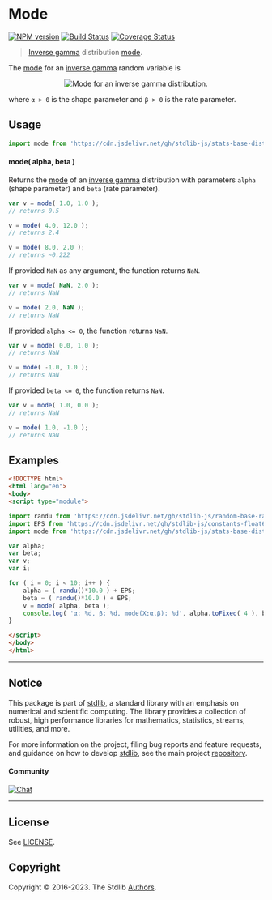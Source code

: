 <!--

@license Apache-2.0

Copyright (c) 2018 The Stdlib Authors.

Licensed under the Apache License, Version 2.0 (the "License");
you may not use this file except in compliance with the License.
You may obtain a copy of the License at

   http://www.apache.org/licenses/LICENSE-2.0

Unless required by applicable law or agreed to in writing, software
distributed under the License is distributed on an "AS IS" BASIS,
WITHOUT WARRANTIES OR CONDITIONS OF ANY KIND, either express or implied.
See the License for the specific language governing permissions and
limitations under the License.

-->

# Mode

[![NPM version][npm-image]][npm-url] [![Build Status][test-image]][test-url] [![Coverage Status][coverage-image]][coverage-url] <!-- [![dependencies][dependencies-image]][dependencies-url] -->

> [Inverse gamma][invgamma-distribution] distribution [mode][mode].

<!-- Section to include introductory text. Make sure to keep an empty line after the intro `section` element and another before the `/section` close. -->

<section class="intro">

The [mode][mode] for an [inverse gamma][invgamma-distribution] random variable is

<!-- <equation class="equation" label="eq:invgamma_mode" align="center" raw="\operatorname{mode}\left( X \right) = \frac{\beta}{\alpha+1}" alt="Mode for an inverse gamma distribution."> -->

<div class="equation" align="center" data-raw-text="\operatorname{mode}\left( X \right) = \frac{\beta}{\alpha+1}" data-equation="eq:invgamma_mode">
    <img src="https://cdn.jsdelivr.net/gh/stdlib-js/stdlib@51534079fef45e990850102147e8945fb023d1d0/lib/node_modules/@stdlib/stats/base/dists/invgamma/mode/docs/img/equation_invgamma_mode.svg" alt="Mode for an inverse gamma distribution.">
    <br>
</div>

<!-- </equation> -->

where `α > 0` is the shape parameter and `β > 0` is the rate parameter.

</section>

<!-- /.intro -->

<!-- Package usage documentation. -->



<section class="usage">

## Usage

```javascript
import mode from 'https://cdn.jsdelivr.net/gh/stdlib-js/stats-base-dists-invgamma-mode@esm/index.mjs';
```

#### mode( alpha, beta )

Returns the [mode][mode] of an [inverse gamma][invgamma-distribution] distribution with parameters `alpha` (shape parameter) and `beta` (rate parameter).

```javascript
var v = mode( 1.0, 1.0 );
// returns 0.5

v = mode( 4.0, 12.0 );
// returns 2.4

v = mode( 8.0, 2.0 );
// returns ~0.222
```

If provided `NaN` as any argument, the function returns `NaN`.

```javascript
var v = mode( NaN, 2.0 );
// returns NaN

v = mode( 2.0, NaN );
// returns NaN
```

If provided `alpha <= 0`, the function returns `NaN`.

```javascript
var v = mode( 0.0, 1.0 );
// returns NaN

v = mode( -1.0, 1.0 );
// returns NaN
```

If provided `beta <= 0`, the function returns `NaN`.

```javascript
var v = mode( 1.0, 0.0 );
// returns NaN

v = mode( 1.0, -1.0 );
// returns NaN
```

</section>

<!-- /.usage -->

<!-- Package usage notes. Make sure to keep an empty line after the `section` element and another before the `/section` close. -->

<section class="notes">

</section>

<!-- /.notes -->

<!-- Package usage examples. -->

<section class="examples">

## Examples

<!-- eslint no-undef: "error" -->

```html
<!DOCTYPE html>
<html lang="en">
<body>
<script type="module">

import randu from 'https://cdn.jsdelivr.net/gh/stdlib-js/random-base-randu@esm/index.mjs';
import EPS from 'https://cdn.jsdelivr.net/gh/stdlib-js/constants-float64-eps@esm/index.mjs';
import mode from 'https://cdn.jsdelivr.net/gh/stdlib-js/stats-base-dists-invgamma-mode@esm/index.mjs';

var alpha;
var beta;
var v;
var i;

for ( i = 0; i < 10; i++ ) {
    alpha = ( randu()*10.0 ) + EPS;
    beta = ( randu()*10.0 ) + EPS;
    v = mode( alpha, beta );
    console.log( 'α: %d, β: %d, mode(X;α,β): %d', alpha.toFixed( 4 ), beta.toFixed( 4 ), v.toFixed( 4 ) );
}

</script>
</body>
</html>
```

</section>

<!-- /.examples -->

<!-- Section to include cited references. If references are included, add a horizontal rule *before* the section. Make sure to keep an empty line after the `section` element and another before the `/section` close. -->

<section class="references">

</section>

<!-- /.references -->

<!-- Section for related `stdlib` packages. Do not manually edit this section, as it is automatically populated. -->

<section class="related">

</section>

<!-- /.related -->

<!-- Section for all links. Make sure to keep an empty line after the `section` element and another before the `/section` close. -->


<section class="main-repo" >

* * *

## Notice

This package is part of [stdlib][stdlib], a standard library with an emphasis on numerical and scientific computing. The library provides a collection of robust, high performance libraries for mathematics, statistics, streams, utilities, and more.

For more information on the project, filing bug reports and feature requests, and guidance on how to develop [stdlib][stdlib], see the main project [repository][stdlib].

#### Community

[![Chat][chat-image]][chat-url]

---

## License

See [LICENSE][stdlib-license].


## Copyright

Copyright &copy; 2016-2023. The Stdlib [Authors][stdlib-authors].

</section>

<!-- /.stdlib -->

<!-- Section for all links. Make sure to keep an empty line after the `section` element and another before the `/section` close. -->

<section class="links">

[npm-image]: http://img.shields.io/npm/v/@stdlib/stats-base-dists-invgamma-mode.svg
[npm-url]: https://npmjs.org/package/@stdlib/stats-base-dists-invgamma-mode

[test-image]: https://github.com/stdlib-js/stats-base-dists-invgamma-mode/actions/workflows/test.yml/badge.svg?branch=main
[test-url]: https://github.com/stdlib-js/stats-base-dists-invgamma-mode/actions/workflows/test.yml?query=branch:main

[coverage-image]: https://img.shields.io/codecov/c/github/stdlib-js/stats-base-dists-invgamma-mode/main.svg
[coverage-url]: https://codecov.io/github/stdlib-js/stats-base-dists-invgamma-mode?branch=main

<!--

[dependencies-image]: https://img.shields.io/david/stdlib-js/stats-base-dists-invgamma-mode.svg
[dependencies-url]: https://david-dm.org/stdlib-js/stats-base-dists-invgamma-mode/main

-->

[chat-image]: https://img.shields.io/gitter/room/stdlib-js/stdlib.svg
[chat-url]: https://gitter.im/stdlib-js/stdlib/

[stdlib]: https://github.com/stdlib-js/stdlib

[stdlib-authors]: https://github.com/stdlib-js/stdlib/graphs/contributors

[umd]: https://github.com/umdjs/umd
[es-module]: https://developer.mozilla.org/en-US/docs/Web/JavaScript/Guide/Modules

[deno-url]: https://github.com/stdlib-js/stats-base-dists-invgamma-mode/tree/deno
[umd-url]: https://github.com/stdlib-js/stats-base-dists-invgamma-mode/tree/umd
[esm-url]: https://github.com/stdlib-js/stats-base-dists-invgamma-mode/tree/esm
[branches-url]: https://github.com/stdlib-js/stats-base-dists-invgamma-mode/blob/main/branches.md

[stdlib-license]: https://raw.githubusercontent.com/stdlib-js/stats-base-dists-invgamma-mode/main/LICENSE

[invgamma-distribution]: https://en.wikipedia.org/wiki/Inverse-gamma_distribution

[mode]: https://en.wikipedia.org/wiki/Mode_%28statistics%29

</section>

<!-- /.links -->
